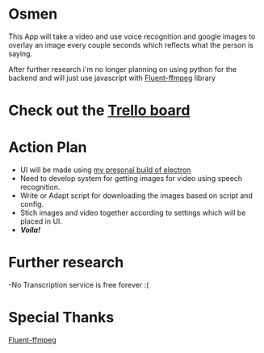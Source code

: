 # Osmen
This App will take a video and use voice recognition and google images to overlay an image every couple seconds which reflects what the person is saying.

After further research i'm no longer planning on using python for the backend and will just use javascript with [Fluent-ffmpeg](https://github.com/fluent-ffmpeg/node-fluent-ffmpeg) library


# Check out the [Trello board](https://trello.com/b/yaZEcLSP/osmen)

# Action Plan
- UI will be made using [my presonal build of electron](https://github.com/Galileo-dev/Electron-PersonalisedBuild)
- Need to develop system for getting images for video using speech recognition.
- Write or Adapt script for downloading the images based on script and config.
- Stich images and video together according to settings which will be placed in UI.
- ***Voila!***

# Further research
-No Transcription service is free forever :(

# Special Thanks
[Fluent-ffmpeg](https://github.com/fluent-ffmpeg/node-fluent-ffmpeg)
